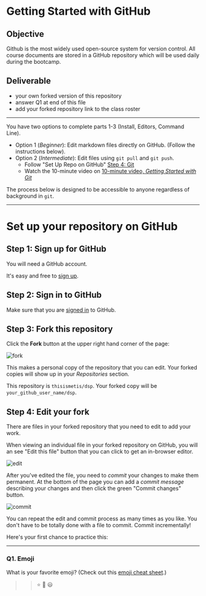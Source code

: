 # Getting Started with GitHub

## Objective
Github is the most widely used open-source system for version control.  All course documents are stored in a GitHub repository which will be used daily during the bootcamp.  

## Deliverable
- your own forked version of this repository
- answer Q1 at end of this file
- add your forked repository link to the class roster

---

You have two options to complete parts 1-3 (Install, Editors, Command Line).  
 * Option 1 (_Beginner_):  Edit markdown files directly on GitHub.  (Follow the instructions below).  
 * Option 2 (_Intermediate_): Edit files using `git pull` and `git push`.  
    - Follow "Set Up Repo on GitHub" [Step 4: Git](04-git.md)
    - Watch the 10-minute video on [10-minute video, *Getting Started with Git*](https://vimeo.com/178481263?mc_cid=06d951b22e&mc_eid=[UNIQID])

The process below is designed to be accessible to anyone regardless of background in `git`.  

---

# Set up your repository on GitHub


## Step 1: Sign up for GitHub

You will need a GitHub account.

It's easy and free to [sign up](https://github.com/join).


## Step 2: Sign in to GitHub

Make sure that you are [signed in](https://github.com/login) to GitHub.


## Step 3: Fork this repository

Click the **Fork** button at the upper right hand corner of the page:

![fork](img/forking_repo.png)

This makes a personal copy of the repository that you can edit. Your forked copies will show up in your *Repositories* section.

This repository is `thisismetis/dsp`. Your forked copy will be `your_github_user_name/dsp`.


## Step 4: Edit your fork  

There are files in your forked repository that you need to edit to add your work.

When viewing an individual file in your forked repository on GitHub, you will an see "Edit this file" button that you can click to get an in-browser editor.

![edit](img/edit_file.png)

After you've edited the file, you need to _commit_ your changes to make them permanent. At the bottom of the page you can add a _commit message_ describing your changes and then click the green "Commit changes" button.

![commit](img/commit_file.png)

You can repeat the edit and commit process as many times as you like. You don't have to be totally done with a file to commit. Commit incrementally!

Here's your first chance to practice this:

---

### Q1. Emoji

What is your favorite emoji?  (Check out this [emoji cheat sheet](http://www.emoji-cheat-sheet.com/).)

>> :star:  :icecream:  :smiley:
